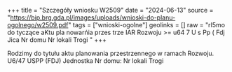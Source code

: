 +++
title = "Szczegóły wniosku W2509"
date = "2024-06-13"
source = "https://bip.brg.gda.pl/images/uploads/wnioski-do-planu-ogolnego/w2509.pdf"
tags = ["wnioski-ogolne"]
geolinks = []
raw = "rI5mo do tyczące aKtu pla nowarńia przes trze IAR Rozwoju >= u64 7 U s Pp ( Fdj Jica Nr domu Nr lokali  Trogi "
+++

Rodzimy do tytułu aktu planowania przestrzennego w ramach Rozwoju.
U6/47 USPP
(FDJ)
Jednostka Nr domu: Nr lokali
Trogi


